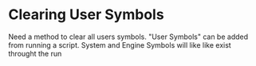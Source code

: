 # Clearing User Symbols 
 Need a method to clear all users symbols.
 "User Symbols" can be added from running a script.
 System and Engine Symbols will like like exist throught the run
 